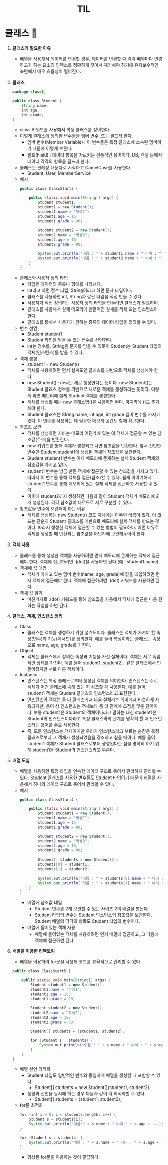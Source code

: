 # <center>TIL<center>

# 클래스 :memo:

1. **클래스가 필요한 이유**
    - 배열을 사용해서 데이터를 변경할 경우, 데이터를 변경할 때 각각 배열마다 변경하고자 하는 요소의 인덱스를 정확하게 찾아서 제거해야 하기에 유지보수적인 측면에서 매우 효율성이 떨어진다.

2. **클래스**
    ```java
    package class1;

    public class Student {
        String name;
        int age;
        int grade;
    }
    ```
    - class 키워드를 사용해서 학생 클래스를 정의한다.
    - 이렇게 클래스에 정의한 변수들을 멤버 변수, 또는 필드라 한다.
        - 멤버 변수(Member Variable) : 이 변수들은 특정 클래스에 소속된 멤버이기 때문에 이렇게 부른다.
        - 필드(Field) : 데이터 항목을 가르키는 전통적인 용어이다. DB, 엑셀 등에서 데이터 각각의 항목을 필드라 한다.
    - 클래스는 관례상 대문자로 시작하고 CamelCase를 사용한다.
        - Student, User, MemberService
    - 예시
        ```java
        public class ClassStart3 {

            public static void main(String[] args) {
                Student student1;
                student1 = new Student();
                student1.name = "학생1";
                student1.age = 15;
                student1.grade = 90;

                Student student2 = new Student();
                student2.name = "학생2";
                student2.age = 16;
                student2.grade = 80;

                System.out.println("이름 : " + student1.name + " 나이 : " + student1.age + " 성적 : " + student1.grade);
                System.out.println("이름 : " + student2.name + " 나이 : " + student2.age + " 성적 : " + student2.grade);
            }
        }
        ```
    - 클래스와 사용자 정의 타입
        - 타입은 데이터의 종류나 형태를 나타낸다.
        - int라고 하면 정수 타입, String이라고 하면 문자 타입이다.
        - 클래스를 사용하면 int, String과 같은 타입을 직접 만들 수 있다.
        - 사용자가 직접 정의하는 사용자 정의 타입을 만들려면 클래스가 필요하다.
        - 클래스를 사용해서 실제 메모리에 만들어진 실체를 객체 또는 인스턴스라 한다.
        - 클래스를 통해서 사용자가 원하는 종류의 데이터 타입을 정의할 수 있다.
    - 변수 선언
        - Student student1
        - Student 타입을 받을 수 있는 변수를 선언한다.
        - int는 정수를, String은 문자를 담을 수 있듯이 Student는 Student 타입의 객체(인스턴스)를 받을 수 있다.
    - 객체 생성
        - student1 = new Student()
        - 객체를 사용하려면 먼저 설계도인 클래스를 기반으로 객체를 생성해야 한다.
        - new Student() : new는 새로 생성한다는 뜻이다. new Student()는 Student 클래스 정보를 기반으로 새로운 객체를 생성하라는 뜻이다. 이렇게 하면 메모리에 실제 Student 객체를 생성한다.
        - 객체를 생성할 때는 new 클래스명()을 사용하면 된다. 마지막에 ()도 추가해야 한다.
        - Student 클래스는 String name, int age, int grade 멤버 변수를 가지고 있다. 이 변수를 사용하는 데 필요한 메모리 공간도 함께 확보한다.
    - 참조값 보관
        - 객체를 생성하면 자바는 메모리 어딘가에 있는 이 객체에 접근할 수 있는 참조값(주소)을 반환한다.
        - new 키워드를 통해 객체가 생성되고 나면 참조값을 반환한다. 앞서 선언한 변수인 Student student1에 생성된 객체의 참조값을 보관한다.
        - Student student1 변수는 이제 메모리에 존재하는 실제 Student 객체의 참조값을 가지고 있다.
        - student1 변수는 방금 만든 객체에 접근할 수 있는 참조값을 가지고 있다. 따라서 이 변수를 통해 객체를 접근(참조)할 수 있다. 쉽게 이야기해서 student1 변수를 통해 메모리에 있는 실제 객체를 접근하고 사용할 수 있다.
        - 이후에 student2까지 생성하면 다음과 같이 Student 객체가 메모리에 2개 생성된다. 각각 참조값이 다르므로 서로 구분할 수 있다.
    - 참조값을 변수에 보관해야 하는 이유
        - 객체를 생성하는 new Student() 코드 자체에는 아무런 이름이 없다. 이 코드는 단순히 Student 클래스를 기반으로 메모리에 실제 객체를 만드는 것이다. 따라서 생성한 객체에 접근할 수 있는 방법이 필요하다. 이런 이유로 객체를 생성할 때 반환되는 참조값을 어딘가에 보관해두어야 한다.

3. **객체 사용**
    - 클래스를 통해 생성한 객체를 사용하려면 먼저 메모리에 존재하는 객체에 접근해야 한다. 객체에 접근하려면 .(dot)을 사용하면 된다.(예 : student1.name)
    - 객체에 값 대입
        - 객체가 가지고 있는 멤버 변수(name, age, grade)에 값을 대입하려면 먼저 객체에 접근해야 한다. 객체에 접근하려면 .(dot) 키워드를 사용하면 된다.
    - 객체 값 읽기
        - 마찬가지로 .(dot) 키워드를 통해 참조값을 사용해서 객체에 접근한 다음 원하는 작업을 하면 된다.

4. **클래스, 객체, 인스턴스 정리**
    - Class
        - 클래스는 객체를 생성하기 위한 설계도이다. 클래스는 객체가 가져야 할 속성(변수)과 기능(메서드)를 정의한다. 예를 들어 학생이라는 클래스는 속성으로 name, age, grade를 가진다.
    - Object
        - 객체는 클래스에서 정의한 속성과 기능을 가진 실체이다. 객체는 서로 독립적인 상태를 가진다. 예를 들어 student1, student2는 같은 클래스에서 만들어졌지만 서로 다른 객체이다.
    - Instance
        - 인스턴스는 특정 클래스로부터 생성된 객체를 의미한다. 인스턴스는 주로 객체가 어떤 클래스에 속해 있는 지 강조할 때 사용한다. 예를 들어 student1 객체는 Student 클래스의 인스턴스라고 표현한다.
        - 인스턴스와 객체는 둘 다 클래스에서 나온 실체라는 의미에서 비슷하게 사용되지만, 용어 상 인스턴스는 객체보다 좀 더 관계에 초점을 맞춘 단어이다. 보통 student1은 Student의 객체이다라고 말하는 대신 student1은 Student의 인스턴스이다라고 특정 클래스와의 관계를 명확히 할 때 인스턴스라는 용어를 주로 사용한다.
        - 즉, 모든 인스턴스는 객체이지만 우리가 인스턴스라고 부르는 순간은 특정 클래스로부터 그 객체가 생성되었음을 강조하고 싶을 때이다. 예를 들어 student1 객체가 Student 클래스로부터 생성된다는 점을 명확히 하기 위해 student1을 Student의 인스턴스라고 부른다.

5. **배열 도입**
    - 배열을 사용하면 특정 타입을 연속한 데이터 구조로 묶어서 편리하게 관리할 수 있다. Student 클래스를 사용한 변수들도 Student 타입이기 때문에 배열을 사용해서 하나의 데이터 구조로 묶어서 관리할 수 있다.
    - 예시
        ```java
        public class ClassStart4 {

            public static void main(String[] args) {
                Student student1 = new Student();
                student1.name = "학생1";
                student1.age = 15;
                student1.grade = 90;

                Student student2 = new Student();
                student2.name = "학생2";
                student2.age = 16;
                student2.grade = 80;

                Student[] students = new Student[2];
                students[0] = student1;
                students[1] = student2;
                
                System.out.println("이름 : " + students[0].name + " 나이 : " + students[0].age + " 성적 : " + students[0].grade);
                System.out.println("이름 : " + students[1].name + " 나이 : " + students[1].age + " 성적 : " + students[1].grade);
            }
        }
        ```
        - 배열에 참조값 대입
            - Student 변수를 2개 보관할 수 있는 사이즈 2의 배열을 만든다.
            - Student 타입의 변수는 Student 인스턴스의 참조값을 보관한다. Student 배열의 각각의 항목도 Student 타입의 변수이다.
        - 배열에 들어있는 객체 사용
            - 배열에 들어있는 객체를 사용하려면 먼저 배열에 접근하고, 그 다음에 객체에 접근하면 된다.

6. **배열을 이용한 리팩토링**
    - 배열을 이용하여 for문을 사용해 코드를 효율적으로 관리할 수 있다.
    ```java
    public class ClassStart5 {

        public static void main(String[] args) {
            Student student1 = new Student();
            student1.name = "학생1";
            student1.age = 15;
            student1.grade = 90;

            Student student2 = new Student();
            student2.name = "학생2";
            student2.age = 16;
            student2.grade = 80;

            Student[] students = {student1, student2};

            for (Student s : students) {
                System.out.println("이름 : " + s.name + " 나이 : " + s.age + " 성적 : " + s.grade);
            }
        }
    }
    ```
    - 배열 선언 최적화
        - Student 타입도 일반적인 변수와 동일하게 배열을 생성할 때 포함할 수 있다.
            - Student[] students = new Student[]{student1, student2};
        - 생성과 선언을 동시에 하는 경우 다음과 같이 더 최적화할 수 있다.
            - Student[] students = {student1, student2};
    - for문 최적화
        ```java
        for (int i = 0; i < students.length; i++) {
            Student s = students[i];
            System.out.println("이름:" + s.name + " 나이:" + s.age + ...);
        }
        ```
        ```java
        for (Student s : students) {
            System.out.println("이름 : " + s.name + " 나이 : " + s.age + " 성적 : " + s.grade);
        }
        ```
        - 향상된 for문을 이용하는 것이 깔끔하다.